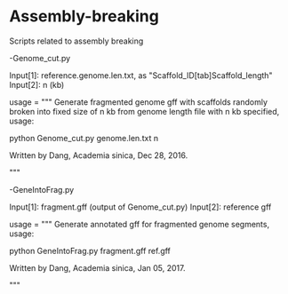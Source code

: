 # Assembly-breaking
Scripts related to assembly breaking

-Genome_cut.py

Input[1]: reference.genome.len.txt, as "Scaffold_ID[tab]Scaffold_length"
Input[2]: n (kb)

usage = """
Generate fragmented genome gff with scaffolds randomly broken into fixed size of n kb from genome length file with n kb specified,
usage:

python Genome_cut.py genome.len.txt n


Written by Dang, Academia sinica, Dec 28, 2016.


"""

-GeneIntoFrag.py

Input[1]: fragment.gff (output of Genome_cut.py)
Input[2]: reference gff

usage = """
Generate annotated gff for fragmented genome segments,
usage:

python GeneIntoFrag.py fragment.gff ref.gff


Written by Dang, Academia sinica, Jan 05, 2017.


"""

